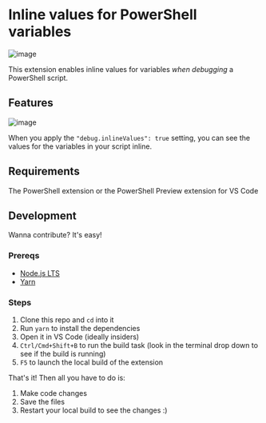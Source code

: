 # Inline values for PowerShell variables

![image](https://user-images.githubusercontent.com/2644648/109373505-0cb23380-7864-11eb-8bf2-a991873b6d02.png)

This extension enables inline values for variables _when debugging_ a PowerShell script.

## Features

![image](https://user-images.githubusercontent.com/2644648/109373154-19358c80-7862-11eb-8a7c-a5a7b34f0561.png)

When you apply the `"debug.inlineValues": true` setting, you can see the values for the variables in your script inline.

## Requirements

The PowerShell extension or the PowerShell Preview extension for VS Code

## Development

Wanna contribute? It's easy!

### Prereqs

* [Node.js LTS](https://nodejs.org/en/download/)
* [Yarn](https://yarnpkg.com/)

### Steps

1. Clone this repo and `cd` into it
2. Run `yarn` to install the dependencies
3. Open it in VS Code (ideally insiders)
4. `Ctrl/Cmd+Shift+B` to run the build task (look in the terminal drop down to see if the build is running)
5. `F5` to launch the local build of the extension

That's it! Then all you have to do is:

1. Make code changes
2. Save the files
3. Restart your local build to see the changes :)
